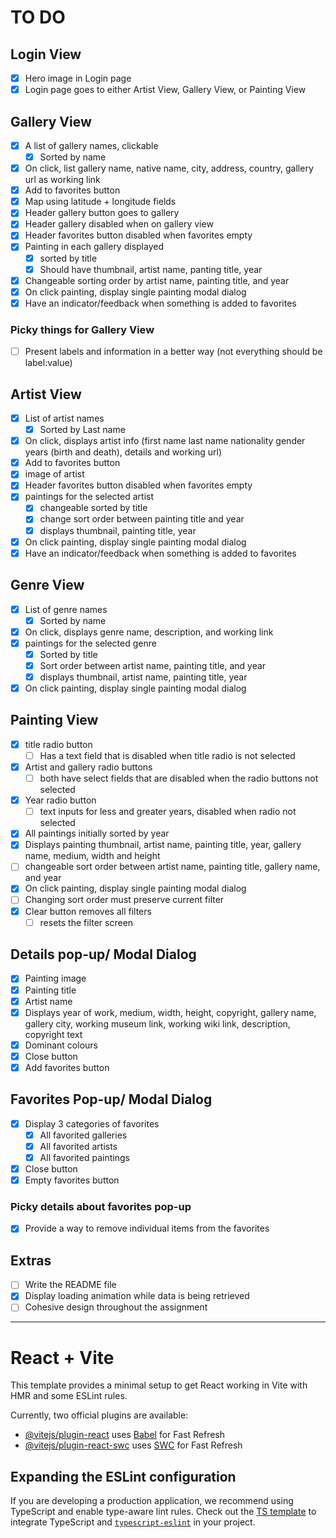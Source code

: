 # TO DO

## Login View

- [x] Hero image in Login page
- [x] Login page goes to either Artist View, Gallery View, or Painting View

## Gallery View

- [x] A list of gallery names, clickable
  - [x] Sorted by name
- [x] On click, list gallery name, native name, city, address, country, gallery url as working link
- [x] Add to favorites button
- [x] Map using latitude + longitude fields
- [x] Header gallery button goes to gallery
- [x] Header gallery disabled when on gallery view
- [x] Header favorites button disabled when favorites empty
- [x] Painting in each gallery displayed
  - [x] sorted by title
  - [x] Should have thumbnail, artist name, panting title, year
- [x] Changeable sorting order by artist name, painting title, and year
- [x] On click painting, display single painting modal dialog
- [x] Have an indicator/feedback when something is added to favorites

### Picky things for Gallery View

- [ ] Present labels and information in a better way (not everything should be label:value)

## Artist View

- [x] List of artist names
  - [x] Sorted by Last name
- [x] On click, displays artist info (first name last name nationality gender years (birth and death), details and working url)
- [x] Add to favorites button
- [x] image of artist
- [x] Header favorites button disabled when favorites empty
- [x] paintings for the selected artist
  - [x] changeable sorted by title
  - [x] change sort order between painting title and year
  - [x] displays thumbnail, painting title, year
- [x] On click painting, display single painting modal dialog
- [x] Have an indicator/feedback when something is added to favorites

## Genre View

- [x] List of genre names
  - [x] Sorted by name
- [x] On click, displays genre name, description, and working link
- [x] paintings for the selected genre
  - [x] Sorted by title
  - [x] Sort order between artist name, painting title, and year
  - [x] displays thumbnail, artist name, painting title, year
- [x] On click painting, display single painting modal dialog

## Painting View

- [x] title radio button
  - [ ] Has a text field that is disabled when title radio is not selected
- [x] Artist and gallery radio buttons
  - [ ] both have select fields that are disabled when the radio buttons not selected
- [x] Year radio button
  - [ ] text inputs for less and greater years, disabled when radio not selected
- [x] All paintings initially sorted by year
- [x] Displays painting thumbnail, artist name, painting title, year, gallery name, medium, width and height
- [ ] changeable sort order between artist name, painting title, gallery name, and year
- [x] On click painting, display single painting modal dialog
- [ ] Changing sort order must preserve current filter
- [x] Clear button removes all filters
  - [ ] resets the filter screen

## Details pop-up/ Modal Dialog

- [x] Painting image
- [x] Painting title
- [x] Artist name
- [x] Displays year of work, medium, width, height, copyright, gallery name, gallery city, working museum link, working wiki link, description, copyright text
- [x] Dominant colours
- [x] Close button
- [x] Add favorites button

## Favorites Pop-up/ Modal Dialog

- [x] Display 3 categories of favorites
  - [x] All favorited galleries
  - [x] All favorited artists
  - [x] All favorited paintings
- [x] Close button
- [x] Empty favorites button

### Picky details about favorites pop-up

- [x] Provide a way to remove individual items from the favorites

## Extras

- [ ] Write the README file
- [x] Display loading animation while data is being retrieved
- [ ] Cohesive design throughout the assignment

---

# React + Vite

This template provides a minimal setup to get React working in Vite with HMR and some ESLint rules.

Currently, two official plugins are available:

- [@vitejs/plugin-react](https://github.com/vitejs/vite-plugin-react/blob/main/packages/plugin-react/README.md) uses [Babel](https://babeljs.io/) for Fast Refresh
- [@vitejs/plugin-react-swc](https://github.com/vitejs/vite-plugin-react-swc) uses [SWC](https://swc.rs/) for Fast Refresh

## Expanding the ESLint configuration

If you are developing a production application, we recommend using TypeScript and enable type-aware lint rules. Check out the [TS template](https://github.com/vitejs/vite/tree/main/packages/create-vite/template-react-ts) to integrate TypeScript and [`typescript-eslint`](https://typescript-eslint.io) in your project.
